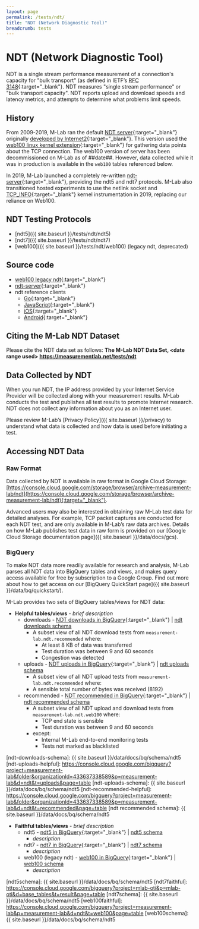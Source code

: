 ```yaml
---
layout: page
permalink: /tests/ndt/
title: "NDT (Network Diagnostic Tool)"
breadcrumb: tests
---
```


# NDT (Network Diagnostic Tool)

NDT is a single stream performance measurement of a connection's capacity for "bulk transport" (as defined in IETF’s [RFC 3148](https://tools.ietf.org/html/rfc3148){:target="_blank"}. NDT measures "single stream performance" or "bulk transport capacity". NDT reports upload and download speeds and latency metrics, and attempts to determine what problems limit speeds.

## History

From 2009-2019, M-Lab ran the default [NDT server](ndt-legacy){:target="_blank"} originally [developed by Internet2](i2){:target="_blank"}. This version used the [web100 linux kernel extension](web100linux){:target="_blank"} for gathering data points about the TCP connection. The web100 version of server has been decommissioned on M-Lab as of ##date##. However, data collected while it was in production is available in the `web100` tables referenced below.

In 2019, M-Lab launched a completely re-written [ndt-server](ndt-server){:target="_blank"}, providing the ndt5 and ndt7 protocols. M-Lab also transitioned hosted experiments to use the netlink socket and [TCP_INFO](tcp-info){:target="_blank"} kernel instrumentation in 2019, replacing our reliance on Web100.

[i2]: https://software.internet2.edu/ndt/
[web100linux]: https://dl.acm.org/citation.cfm?id=956993.957002
[ndt-legacy]: https://github.com/ndt-project/ndt/
[ndt-server]: https://github.com/m-lab/ndt-server
[tcp-info]: https://github.com/m-lab/tcp-info/

## NDT Testing Protocols

* [ndt5]({{ site.baseurl }}/tests/ndt/ndt5)
* [ndt7]({{ site.baseurl }}/tests/ndt/ndt7)
* [web100]({{ site.baseurl }}/tests/ndt/web100) (legacy ndt, deprecated)

## Source code

* [web100 legacy ndt](ndt-legacy){:target="_blank"}
* [ndt-server](ndt-server){:target="_blank"}
* ndt reference clients
  * [Go](https://github.com/m-lab/ndt7-client-go){:target="_blank"}
  * [JavaScript](https://github.com/m-lab/ndt7-client-javascript){:target="_blank"}
  * [iOS](https://github.com/m-lab/ndt7-client-ios){:target="_blank"}
  * [Android](https://github.com/m-lab/ndt7-client-android){:target="_blank"}

## Citing the M-Lab NDT Dataset

Please cite the NDT data set as follows: **The M-Lab NDT Data Set, &lt;date range used&gt; https://measurementlab.net/tests/ndt**

## Data Collected by NDT

When you run NDT, the IP address provided by your Internet Service Provider will be collected along with your measurement results. M-Lab conducts the test and publishes all test results to promote Internet research. NDT does not collect any information about you as an Internet user.

Please review M-Lab’s [Privacy Policy]({{ site.baseurl }}/privacy) to understand what data is collected and how data is used before initiating a test.

## Accessing NDT Data

### Raw Format

Data collected by NDT is available in raw format in Google Cloud Storage: [https://console.cloud.google.com/storage/browser/archive-measurement-lab/ndt](https://console.cloud.google.com/storage/browser/archive-measurement-lab/ndt){:target="_blank"}.

Advanced users may also be interested in obtaining raw M-Lab test data for detailed analyses. For example, TCP packet captures are conducted for each NDT test, and are only available in M-Lab’s raw data archives. Details on how M-Lab publishes test data in raw form is provided on our [Google Cloud Storage documentation page]({{ site.baseurl }}/data/docs/gcs).

### BigQuery

To make NDT data more readily available for research and analysis, M-Lab parses all NDT data into BigQuery tables and views, and makes query access available for free by subscription to a Google Group. Find out more about how to get access on our [BigQuery QuickStart page]({{ site.baseurl }}/data/bq/quickstart/).

M-Lab provides two sets of BigQuery tables/views for NDT data:

* **Helpful tables/views** - _brief description_
  * downloads - [NDT downloads in BigQuery](ndt-downloads-helpful){:target="_blank"} | [ndt downloads schema](ndt-downloads-schema)
    * A subset view of all NDT download tests from `measurement-lab.ndt.recommended` where:
      * At least 8 KB of data was transferred
      * Test duration was between 9 and 60 seconds
      * Congestion was detected
  * uploads - [NDT uploads in BigQuery](ndt-uploads-helpful){:target="_blank"} | [ndt uploads schema](ndt-uploads-schema)
    * A subset view of all NDT upload tests from `measurement-lab.ndt.recommended` where:
    * A sensible total number of bytes was received (8192)
  * recommended - [NDT recommended in BigQuery](ndt-recommended-helpful){:target="_blank"} | [ndt recommended schema](ndt-recommended-schema)
    * A subset view of all NDT upload and download tests from `measurement-lab.ndt.web100` where:
      * TCP end state is sensible
      * Test duration was between 9 and 60 seconds
    * except:
      * Internal M-Lab end-to-end monitoring tests
      * Tests not marked as blacklisted

[ndt-downloads-helpful]: https://console.cloud.google.com/bigquery?project=measurement-lab&folder&organizationId=433637338589&p=measurement-lab&d=ndt&t=downloads&page=table
[ndt-downloads-schema]: {{ site.baseurl }}/data/docs/bq/schema/ndt5
[ndt-uploads-helpful]: https://console.cloud.google.com/bigquery?project=measurement-lab&folder&organizationId=433637338589&p=measurement-lab&d=ndt&t=uploads&page=table
[ndt-uploads-schema]: {{ site.baseurl }}/data/docs/bq/schema/ndt5
[ndt-recommended-helpful]: https://console.cloud.google.com/bigquery?project=measurement-lab&folder&organizationId=433637338589&p=measurement-lab&d=ndt&t=recommended&page=table
[ndt recommended schema]: {{ site.baseurl }}/data/docs/bq/schema/ndt5

* **Faithful tables/views** - _brief description_
  * ndt5 - [ndt5 in BigQuery](ndt5faithful){:target="_blank"} | [ndt5 schema](ndt5schema)
    * _description_
  * ndt7 - [ndt7 in BigQuery](ndt7faithful){:target="_blank"} | [ndt7 schema](ndt5schema)
    * _description_
  * web100 (legacy ndt) - [web100 in BigQuery](web100faithful){:target="_blank"} | [web100 schema](web100schema)
    * _description_

[ndt5faithful]: https://console.cloud.google.com/bigquery?project=mlab-oti&p=mlab-oti&d=base_tables&t=result&page=table
[ndt5schema]: {{ site.baseurl }}/data/docs/bq/schema/ndt5
[ndt7faithful]: https://console.cloud.google.com/bigquery?project=mlab-oti&p=mlab-oti&d=base_tables&t=result&page=table
[ndt7schema]: {{ site.baseurl }}/data/docs/bq/schema/ndt5
[web100faithful]: https://console.cloud.google.com/bigquery?project=measurement-lab&p=measurement-lab&d=ndt&t=web100&page=table
[web100schema]: {{ site.baseurl }}/data/docs/bq/schema/ndt5

